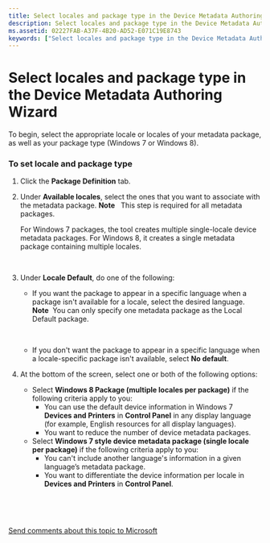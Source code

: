 ```yaml
---
title: Select locales and package type in the Device Metadata Authoring Wizard
description: Select locales and package type in the Device Metadata Authoring Wizard
ms.assetid: 02227FAB-A37F-4B20-AD52-E071C19E8743
keywords: ["Select locales and package type in the Device Metadata Authoring Wizard"]
---
```


# Select locales and package type in the Device Metadata Authoring Wizard


To begin, select the appropriate locale or locales of your metadata package, as well as your package type (Windows 7 or Windows 8).

### <span id="To_set_locale_and_package_type"></span><span id="to_set_locale_and_package_type"></span><span id="TO_SET_LOCALE_AND_PACKAGE_TYPE"></span>To set locale and package type

1.  Click the **Package Definition** tab.
2.  Under **Available locales**, select the ones that you want to associate with the metadata package.
    **Note**  
    This step is required for all metadata packages.

    For Windows 7 packages, the tool creates multiple single-locale device metadata packages. For Windows 8, it creates a single metadata package containing multiple locales.

     

3.  Under **Locale Default**, do one of the following:
    -   If you want the package to appear in a specific language when a package isn't available for a locale, select the desired language.
        **Note**  You can only specify one metadata package as the Local Default package.

         

    -   If you don't want the package to appear in a specific language when a locale-specific package isn't available, select **No default**.

4.  At the bottom of the screen, select one or both of the following options:
    -   Select **Windows 8 Package (multiple locales per package)** if the following criteria apply to you:
        -   You can use the default device information in Windows 7 **Devices and Printers** in **Control Panel** in any display language (for example, English resources for all display languages).
        -   You want to reduce the number of device metadata packages.
    -   Select **Windows 7 style device metadata package (single locale per package)** if the following criteria apply to you:
        -   You can't include another language's information in a given language’s metadata package.
        -   You want to differentiate the device information per locale in **Devices and Printers** in **Control Panel**.

 

 

[Send comments about this topic to Microsoft](mailto:wsddocfb@microsoft.com?subject=Documentation%20feedback%20[devtest\dma]:%20Select%20locales%20and%20package%20type%20in%20the%20Device%20Metadata%20Authoring%20Wizard%20%20RELEASE:%20%2811/17/2016%29&body=%0A%0APRIVACY%20STATEMENT%0A%0AWe%20use%20your%20feedback%20to%20improve%20the%20documentation.%20We%20don't%20use%20your%20email%20address%20for%20any%20other%20purpose,%20and%20we'll%20remove%20your%20email%20address%20from%20our%20system%20after%20the%20issue%20that%20you're%20reporting%20is%20fixed.%20While%20we're%20working%20to%20fix%20this%20issue,%20we%20might%20send%20you%20an%20email%20message%20to%20ask%20for%20more%20info.%20Later,%20we%20might%20also%20send%20you%20an%20email%20message%20to%20let%20you%20know%20that%20we've%20addressed%20your%20feedback.%0A%0AFor%20more%20info%20about%20Microsoft's%20privacy%20policy,%20see%20http://privacy.microsoft.com/default.aspx. "Send comments about this topic to Microsoft")




